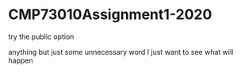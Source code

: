 # CMP73010Assignment1-2020
try the public option

anything but just some unnecessary word
I just want to see what will happen
